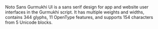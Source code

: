 Noto Sans Gurmukhi UI is a sans serif design for app and website user interfaces in the Gurmukhi script. It has multiple weights and widths, contains 344 glyphs, 11 OpenType features, and supports 154 characters from 5 Unicode blocks.